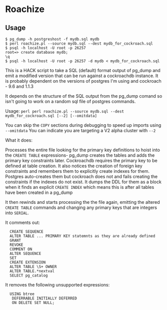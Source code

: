 # Roachize

## Usage

```
$ pg_dump -h postgreshost -f mydb.sql mydb
$ perl roachize.pl --source mydb.sql --dest mydb_for_cockroach.sql
$ psql -h localhost -U root -p 26257
root=> create database mydb;
\q
$ psql -h localhost -U root -p 26257 -d mydb < mydb_for_cockroach.sql
```

This is a HACK script to take a SQL (default) format output of pg_dump and emit
a modified version that can be run against a cockroachdb instance. It is probably
dependent on the versions of postgres I'm using and cockroach - 9.6 and 1.1.3

It depends on the structure of the SQL output from the pg_dump comand so isn't going
to work on a random sql file of postgres commands.

Usage:
  `perl perl roachize.pl --source mydb.sql --dest mydb_for_cockroach.sql [--2] [--omitdata]`

You can skip the `COPY` sections during debugging to speed up imports using `--omitdata`
You can indicate you are targeting a V2 alpha cluster with `--2`


What it does:

Processes the entire file looking for the primary key definitions to hoist into
the `CREATE TABLE` expressions- pg_dump creates the tables and adds the primary
key constraints later. Cockroachdb requires the primary key to be defined at
table creation. It also notices the creation of foreign key constraints and
remembers them to explicitly create indexes for them. Postgres auto-creates them
but cockroach does not and fails creating the constraints if the indexes do not
exist. It dumps the DDL for them as a block when it finds an explicit `CREATE
INDEX` which means this is after all tables have been created in a pg_dump

It then rewinds and starts processing the the file again, emitting the altered
`CREATE TABLE` commands and changing any primary keys that are integers into `SERIAL`.

It comments out:

```
  CREATE SEQUENCE
  ALTER TABLE ... PRIMARY KEY statemnts as they are already defined
  GRANT
  REVOKE
  COMMENT ON
  ALTER SEQUENCE
  SET
  CREATE EXTENSION
  ALTER TABLE \S+ OWNER
  ALTER TABLE.*nextval
  SELECT pg_catalog
```
It removes the following unsupported expressions:
```
  USING btree
   DEFERRABLE INITIALLY DEFERRED
   ON DELETE SET NULL;
```

